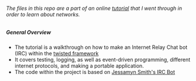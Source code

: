 ###### *The files in this repo are a part of an online [tutorial](http://newcoder.io/networks/intro/) that I went through in order to learn about networks.*

##### General Overview
* The tutorial is a walkthrough on how to make an Internet Relay Chat bot (IRC) within the [twisted framework](https://twistedmatrix.com/trac/)
* It covers testing, logging, as well as event-driven programming, different internet protocols, and making a portable application.
* The code within the project is based on [Jessamyn Smith's IRC Bot](https://github.com/jessamynsmith/talkbackbot)
